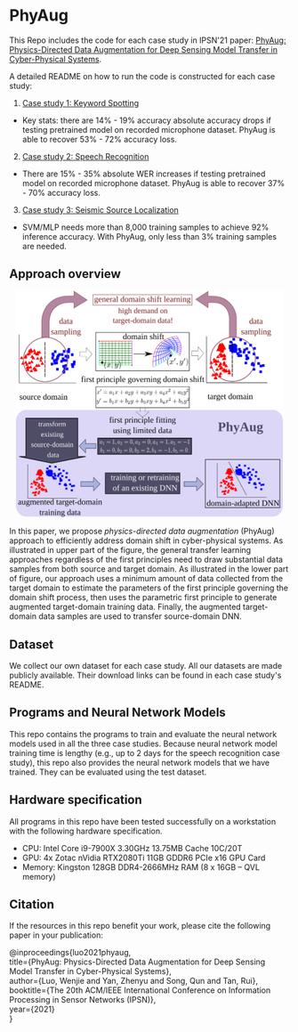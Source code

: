 # PhyAug
This Repo includes the code for each case study in IPSN'21 paper: [PhyAug: Physics-Directed Data Augmentation for Deep Sensing Model Transfer in Cyber-Physical Systems](https://arxiv.org/pdf/2104.01160.pdf).

A detailed README on how to run the code is constructed for each case study:
1. [Case study 1: Keyword Spotting](https://github.com/jiegev5/PhyAug/tree/main/key_word_spotting)
  - Key stats: there are 14% - 19% accuracy absolute accuracy drops if testing pretrained model on recorded microphone dataset. PhyAug is able to recover 53% - 72% accuracy loss.
2. [Case study 2: Speech Recognition](https://github.com/jiegev5/PhyAug/tree/main/ASR)
  - There are 15% - 35% absolute WER increases if testing pretrained model on recorded microphone dataset. PhyAug is able to recover 37% - 70% accuracy loss.
3. [Case study 3: Seismic Source Localization](https://github.com/jiegev5/PhyAug/tree/main/seismic_localization)
  - SVM/MLP needs more than 8,000 training samples to achieve 92% inference accuracy. With PhyAug, only less than 3% training samples are needed.

## Approach overview
<p align="center"><img src="overview.svg" width="480"\></p>

In this paper, we propose *physics-directed data augmentation* (PhyAug) approach to efficiently address domain shift in cyber-physical systems. As illustrated in upper part of the figure, the general transfer learning approaches regardless of the first principles need to draw substantial data samples from both source and target domain. As illustrated in the lower part of figure, our approach uses a minimum amount of data collected from the target domain to estimate the parameters of the first principle governing the domain shift process, then uses the parametric first principle to generate augmented target-domain training data. Finally, the augmented target-domain data samples are used to transfer source-domain DNN.

## Dataset
We collect our own dataset for each case study. All our datasets are made publicly available. Their download links can be found in each case study's README. 

## Programs and Neural Network Models
This repo contains the programs to train and evaluate the neural network models used in all the three case studies. Because neural network model training time is lengthy (e.g., up to 2 days for the speech recognition case study), this repo also provides the neural network models that we have trained. They can be evaluated using the test dataset.

## Hardware specification
All programs in this repo have been tested successfully on a workstation with the following hardware specification.
- CPU: Intel Core i9-7900X 3.30GHz 13.75MB Cache 10C/20T
- GPU: 4x Zotac nVidia RTX2080Ti 11GB GDDR6 PCIe x16 GPU Card
- Memory: Kingston 128GB DDR4-2666MHz RAM (8 x 16GB – QVL memory)

## Citation
If the resources in this repo benefit your work, please cite the following paper in your publication:

@inproceedings{luo2021phyaug, \
  title={PhyAug: Physics-Directed Data Augmentation for Deep Sensing Model Transfer in Cyber-Physical Systems},\
  author={Luo, Wenjie and Yan, Zhenyu and Song, Qun and Tan, Rui},\
  booktitle={The 20th ACM/IEEE International Conference on Information Processing in Sensor Networks (IPSN)},\
  year={2021}\
}
